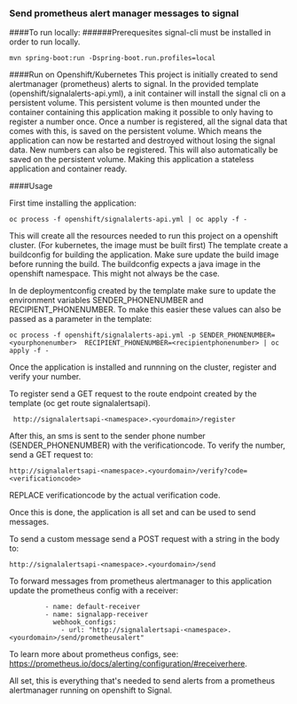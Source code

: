 ### Send prometheus alert manager messages to signal

####To run locally:
######Prerequesites
signal-cli must be installed in order to run locally. 

```mvn spring-boot:run -Dspring-boot.run.profiles=local``` 

####Run on Openshift/Kubernetes
This project is initially created to send alertmanager (prometheus) alerts to signal.
In the provided template (openshift/signalalerts-api.yml), a init container will install the signal cli on a persistent volume. 
This persistent volume is then mounted under the container containing this application making it possible to only having to register a number once. 
Once a number is registered, all the signal data that comes with this, is saved on the persistent volume. Which means the application can now be restarted and destroyed without losing the
signal data. New numbers can also be registered. This will also automatically be saved on the persistent volume. Making this application a stateless application and container ready. 


####Usage

First time installing the application:

``` oc process -f openshift/signalalerts-api.yml | oc apply -f - ```

This will create all the resources needed to run this project on a openshift cluster. (For kubernetes, the image must be built first)
The template create a buildconfig for building the application. Make sure update the build image before running the build. The buildconfig expects a java image in the openshift namespace. This 
might not always be the case.

In de deploymentconfig created by the template make sure to update the environment variables SENDER_PHONENUMBER and RECIPIENT_PHONENUMBER.
To make this easier these values can also be passed as a parameter in the template:

``` oc process -f openshift/signalalerts-api.yml -p SENDER_PHONENUMBER=<yourphonenumber>  RECIPIENT_PHONENUMBER=<recipientphonenumber> | oc apply -f - ```

Once the application is installed and runnning on the cluster, register and verify your number. 

To register send a GET request to the route endpoint created by the template (oc get route signalalertsapi).

``` http://signalalertsapi-<namespace>.<yourdomain>/register```

After this, an sms is sent to the sender phone number (SENDER_PHONENUMBER) with the verificationcode.
To verify the number, send a GET request to:

```http://signalalertsapi-<namespace>.<yourdomain>/verify?code=<verificationcode>```

REPLACE verificationcode by the actual verification code.

Once this is done, the application is all set and can be used to send messages. 

To send a custom message send a POST request with a string in the body to:

```http://signalalertsapi-<namespace>.<yourdomain>/send```

To forward messages from prometheus alertmanager to this application update the prometheus config with a receiver:

```    receivers:
         - name: default-receiver
         - name: signalapp-receiver
           webhook_configs:
             - url: "http://signalalertsapi-<namespace>.<yourdomain>/send/prometheusalert"
```
To learn more about prometheus configs, see: https://prometheus.io/docs/alerting/configuration/#receiverhere.

All set, this is everything that's needed to send alerts from a prometheus alertmanager running on openshift to Signal. 